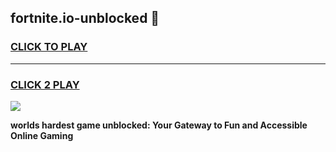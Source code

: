 
## fortnite.io-unblocked 👋
<h3>
<a href="https://premium.freeplayer.one?title=fortnite.io-unblocked&ref=14F">CLICK TO PLAY</a></h3>
<hr>

<h3>
<a href="https://premium.freeplayer.one?title=fortnite.io-unblocked&ref=14F">CLICK 2 PLAY</a>
  
</h3>

<a href="https://premium.freeplayer.one?title=fortnite.io-unblocked&ref=12F/"><img src="https://clearcache.store/games.png"></a>


**worlds hardest game unblocked: Your Gateway to Fun and Accessible Online Gaming**
